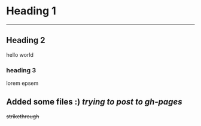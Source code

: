 # Heading 1
***
## Heading 2
hello world 
### heading 3
lorem epsem 

**Added some files** :)
_trying to post to gh-pages_
---
~~strikethrough~~

